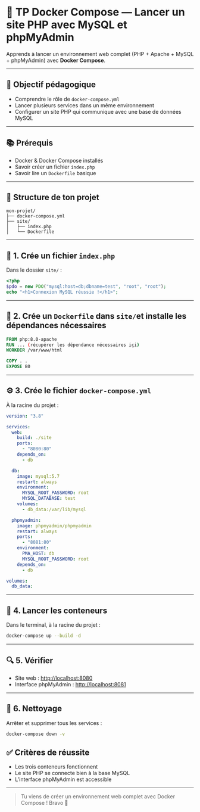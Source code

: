 # 🐳 TP Docker Compose — Lancer un site PHP avec MySQL et phpMyAdmin

Apprends à lancer un environnement web complet (PHP + Apache + MySQL + phpMyAdmin) avec **Docker Compose**.

---

## 🎯 Objectif pédagogique

- Comprendre le rôle de `docker-compose.yml`
- Lancer plusieurs services dans un même environnement
- Configurer un site PHP qui communique avec une base de données MySQL

---

## 📚 Prérequis

- Docker & Docker Compose installés
- Savoir créer un fichier `index.php`
- Savoir lire un `Dockerfile` basique

---

## 📁 Structure de ton projet

```
mon-projet/
├── docker-compose.yml
├── site/
│   ├── index.php
│   └── Dockerfile
```

---

## 📝 1. Crée un fichier `index.php`

Dans le dossier `site/` :

```php
<?php
$pdo = new PDO("mysql:host=db;dbname=test", "root", "root");
echo "<h1>Connexion MySQL réussie !</h1>";

```

---

## 📝 2. Crée un `Dockerfile` dans `site/`et installe les dépendances nécessaires

```Dockerfile
FROM php:8.0-apache
RUN ... (récupérer les dépendance nécessaires içi)
WORKDIR /var/www/html

COPY . .
EXPOSE 80
```

---

## ⚙️ 3. Crée le fichier `docker-compose.yml`

À la racine du projet :

```yaml
version: "3.8"

services:
  web:
    build: ./site
    ports:
      - "8080:80"
    depends_on:
      - db

  db:
    image: mysql:5.7
    restart: always
    environment:
      MYSQL_ROOT_PASSWORD: root
      MYSQL_DATABASE: test
    volumes:
      - db_data:/var/lib/mysql

  phpmyadmin:
    image: phpmyadmin/phpmyadmin
    restart: always
    ports:
      - "8081:80"
    environment:
      PMA_HOST: db
      MYSQL_ROOT_PASSWORD: root
    depends_on:
      - db

volumes:
  db_data:
```

---

## 🚀 4. Lancer les conteneurs

Dans le terminal, à la racine du projet :

```bash
docker-compose up --build -d
```

---

## 🔍 5. Vérifier

- Site web : [http://localhost:8080](http://localhost:8080)
- Interface phpMyAdmin : [http://localhost:8081](http://localhost:8081)

---

## 🧼 6. Nettoyage

Arrêter et supprimer tous les services :

```bash
docker-compose down -v
```

## ✅ Critères de réussite

- Les trois conteneurs fonctionnent
- Le site PHP se connecte bien à la base MySQL
- L’interface phpMyAdmin est accessible

---

> Tu viens de créer un environnement web complet avec Docker Compose ! Bravo 🎉
